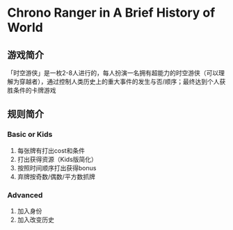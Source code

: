# Chrono Ranger in A Brief History of World

##  游戏简介

「时空游侠」是一枚2-8人进行的，每人扮演一名拥有超能力的时空游侠（可以理解为穿越者），通过控制人类历史上的重大事件的发生与否/顺序；最终达到个人获胜条件的卡牌游戏

##  规则简介

### Basic or Kids

1.  每张牌有打出cost和条件
2.  打出获得资源（Kids版简化）
3.  按照时间顺序打出获得bonus
4.  弃牌按奇数/偶数/平方数抓牌

### Advanced

1.  加入身份
2.  加入改变历史